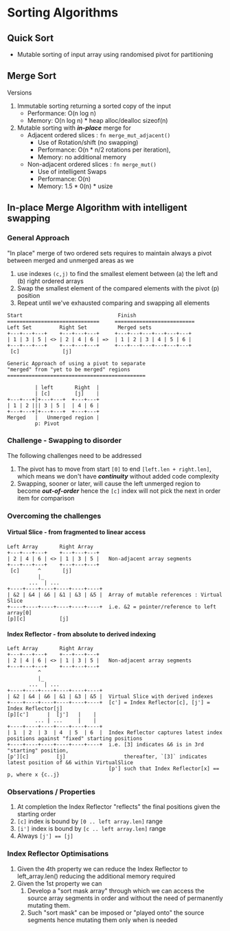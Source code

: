 # Sorting Algorithms
## Quick Sort
* Mutable sorting of input array using randomised pivot for partitioning
## Merge Sort
Versions
1. Immutable sorting returning a sorted copy of the input
   * Performance: O(n log n) 
   * Memory: O(n log n) * heap alloc/dealloc sizeof(n)
2. Mutable sorting with **_in-place_** merge for
    * Adjacent ordered slices : `fn merge_mut_adjacent()`
      * Use of Rotation/shift (no swapping)
      * Performance: O(n * n/2 rotations per iteration), 
      * Memory: no additional memory
    * Non-adjacent ordered slices : `fn merge_mut()`
      * Use of intelligent Swaps 
      * Performance: O(n)
      * Memory: 1.5 * 0(n) * usize

## In-place Merge Algorithm with intelligent swapping
### General Approach
"In place" merge of two ordered sets requires to maintain always a pivot between merged and unmerged areas as we 
1. use indexes `(c,j)` to find the smallest element between (a) the left and (b) right ordered arrays
2. Swap the smallest element of the compared elements with the pivot (p) position
3. Repeat until we've exhausted comparing and swapping all elements 

```
Start                               Finish
==============================     ==========================
Left Set         Right Set          Merged sets
+---+---+---+    +---+---+---+     +---+---+---+---+---+---+
| 1 | 3 | 5 | <> | 2 | 4 | 6 | =>  | 1 | 2 | 3 | 4 | 5 | 6 |
+---+---+---+    +---+---+---+     +---+---+---+---+---+---+
 [c]              [j]

Generic Approach of using a pivot to separate 
"merged" from "yet to be merged" regions
=============================================

         | left       Right  |
         | [c]        [j]    |
+---+---+|+---+---+  +---+---+ 
| 1 | 2 ||| 3 | 5 |  | 4 | 6 | 
+---+---+|+---+---+  +---+---+ 
Merged   |   Unmerged region |
         p: Pivot
```

### Challenge - Swapping to disorder
The following challenges need to be addressed
1. The pivot has to move from start `[0]` to end `[left.len + right.len]`, which means we don't have **_continuity_** without added code complexity
2. Swapping, sooner or later, will cause the left unmerged region to become **_out-of-order_** hence the `[c]` index will not pick the next in order item for comparison

### Overcoming the challenges
#### Virtual Slice - from fragmented to linear access

```
Left Array       Right Array
+---+---+---+    +---+---+---+     
| 2 | 4 | 6 | <> | 1 | 3 | 5 |   Non-adjacent array segments
+---+---+---+    +---+---+---+     
 [c]      ^       [j]
          |_
       ...  | ...
+----+----+----+----+----+----+
| &2 | &4 | &6 | &1 | &3 | &5 |  Array of mutable references : Virtual Slice
+----+----+----+----+----+----+  i.e. &2 = pointer/reference to left array[0]
[p][c]           [j]
```

#### Index Reflector - from absolute to derived indexing

```
Left Array       Right Array
+---+---+---+    +---+---+---+     
| 2 | 4 | 6 | <> | 1 | 3 | 5 |   Non-adjacent array segments
+---+---+---+    +---+---+---+     
          ^       
          |_
       ...  | ...
+----+----+----+----+----+----+
| &2 | &4 | &6 | &1 | &3 | &5 |  Virtual Slice with derived indexes
+----+----+----+----+----+----+  [c'] = Index Reflector[c], [j'] = Index Reflector[j]
[p][c']      |  [j']   |    |
         ... | ...     |    |
+----+----+----+----+----+----+
| 1  | 2  | 3  | 4  | 5  | 6  |  Index Reflector captures latest index positions against "fixed" starting positions
+----+----+----+----+----+----+  i.e. [3] indicates &6 is in 3rd "starting" position, 
[p'][c]         [j]                   thereafter, `[3]` indicates latest position of &6 within VirtualSlice 
                                 [p'] such that Index Reflector[x] == p, where x {c..j} 

```

### Observations / Properties
1. At completion the Index Reflector "reflects" the final positions given the starting order
2. `[c]` index is bound by `[0 .. left array.len]` range 
3. `[i']` index is bound by `[c .. left array.len]` range
4. Always `[j'] == [j]` 

### Index Reflector Optimisations
1. Given the 4th property we can reduce the Index Reflector to left_array.len() reducing the additional memory required
2. Given the 1st property we can 
   1. Develop a "sort mask array" through which we can access the source array segments in order and without the need of permanently mutating them.
   2. Such "sort mask" can be imposed or "played onto" the source segments hence mutating them only when is needed
